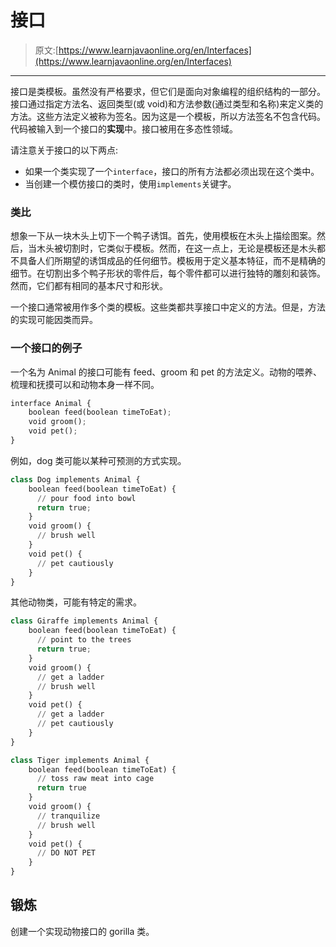 # 接口

> 原文:[https://www.learnjavaonline.org/en/Interfaces](https://www.learnjavaonline.org/en/Interfaces)

* * *

接口是类模板。虽然没有严格要求，但它们是面向对象编程的组织结构的一部分。接口通过指定方法名、返回类型(或 void)和方法参数(通过类型和名称)来定义类的方法。这些方法定义被称为签名。因为这是一个模板，所以方法签名不包含代码。代码被输入到一个接口的**实现**中。接口被用在多态性领域。

请注意关于接口的以下两点:

*   如果一个类实现了一个`interface`，接口的所有方法都必须出现在这个类中。
*   当创建一个模仿接口的类时，使用`implements`关键字。

### 类比

想象一下从一块木头上切下一个鸭子诱饵。首先，使用模板在木头上描绘图案。然后，当木头被切割时，它类似于模板。然而，在这一点上，无论是模板还是木头都不具备人们所期望的诱饵成品的任何细节。模板用于定义基本特征，而不是精确的细节。在切割出多个鸭子形状的零件后，每个零件都可以进行独特的雕刻和装饰。然而，它们都有相同的基本尺寸和形状。

一个接口通常被用作多个类的模板。这些类都共享接口中定义的方法。但是，方法的实现可能因类而异。

### 一个接口的例子

一个名为 Animal 的接口可能有 feed、groom 和 pet 的方法定义。动物的喂养、梳理和抚摸可以和动物本身一样不同。

```py
interface Animal {
    boolean feed(boolean timeToEat);
    void groom();
    void pet();
} 
```

例如，dog 类可能以某种可预测的方式实现。

```py
class Dog implements Animal {
    boolean feed(boolean timeToEat) {
      // pour food into bowl
      return true;
    }
    void groom() {
      // brush well
    }
    void pet() {
      // pet cautiously
    }
} 
```

其他动物类，可能有特定的需求。

```py
class Giraffe implements Animal {
    boolean feed(boolean timeToEat) {
      // point to the trees 
      return true;
    }
    void groom() {
      // get a ladder
      // brush well
    }
    void pet() {
      // get a ladder
      // pet cautiously
    }
}

class Tiger implements Animal {
    boolean feed(boolean timeToEat) {
      // toss raw meat into cage
      return true
    }
    void groom() {
      // tranquilize
      // brush well
    }
    void pet() {
      // DO NOT PET
    }
} 
```

## 锻炼

创建一个实现动物接口的 gorilla 类。